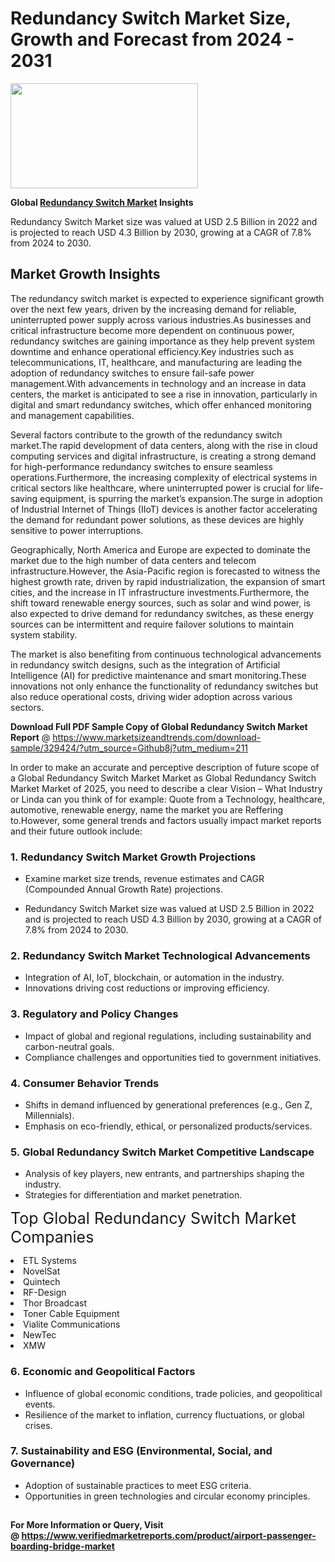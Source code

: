 <H1>Redundancy Switch Market Size, Growth and Forecast from 2024 - 2031</H1><img class="aligncenter size-medium wp-image-584254" src="https://thirdeyenews.in/wp-content/uploads/2024/09/Global-Market-Research-300x168.jpeg" alt="" width="300" height="168" /><p><strong>Global&nbsp;<a href="https://www.marketsizeandtrends.com/download-sample/329424/?utm_source=Github8j?utm_medium=211">Redundancy Switch Market</a> Insights</strong></p><p>Redundancy Switch Market size was valued at USD 2.5 Billion in 2022 and is projected to reach USD 4.3 Billion by 2030, growing at a CAGR of 7.8% from 2024 to 2030.</p><p><h2>Market Growth Insights</h2> <p>The redundancy switch market is expected to experience significant growth over the next few years, driven by the increasing demand for reliable, uninterrupted power supply across various industries.As businesses and critical infrastructure become more dependent on continuous power, redundancy switches are gaining importance as they help prevent system downtime and enhance operational efficiency.Key industries such as telecommunications, IT, healthcare, and manufacturing are leading the adoption of redundancy switches to ensure fail-safe power management.With advancements in technology and an increase in data centers, the market is anticipated to see a rise in innovation, particularly in digital and smart redundancy switches, which offer enhanced monitoring and management capabilities.</p> <p>Several factors contribute to the growth of the redundancy switch market.The rapid development of data centers, along with the rise in cloud computing services and digital infrastructure, is creating a strong demand for high-performance redundancy switches to ensure seamless operations.Furthermore, the increasing complexity of electrical systems in critical sectors like healthcare, where uninterrupted power is crucial for life-saving equipment, is spurring the market’s expansion.The surge in adoption of Industrial Internet of Things (IIoT) devices is another factor accelerating the demand for redundant power solutions, as these devices are highly sensitive to power interruptions.</p> <p>Geographically, North America and Europe are expected to dominate the market due to the high number of data centers and telecom infrastructure.However, the Asia-Pacific region is forecasted to witness the highest growth rate, driven by rapid industrialization, the expansion of smart cities, and the increase in IT infrastructure investments.Furthermore, the shift toward renewable energy sources, such as solar and wind power, is also expected to drive demand for redundancy switches, as these energy sources can be intermittent and require failover solutions to maintain system stability.</p> <p>The market is also benefiting from continuous technological advancements in redundancy switch designs, such as the integration of Artificial Intelligence (AI) for predictive maintenance and smart monitoring.These innovations not only enhance the functionality of redundancy switches but also reduce operational costs, driving wider adoption across various sectors.</p> <p><span class=""><strong>Download Full PDF Sample Copy of Global Redundancy Switch Market Report</strong> @ <a href="https://www.marketsizeandtrends.com/download-sample/329424/?utm_source=Github8j?utm_medium=211" target="_blank">https://www.marketsizeandtrends.com/download-sample/329424/?utm_source=Github8j?utm_medium=211</a></span></p><p>In order to make an accurate and perceptive description of future scope of a Global&nbsp;Redundancy Switch Market Market as Global&nbsp;Redundancy Switch Market Market of 2025, you need to describe a clear Vision &ndash; What Industry or Linda can you think of for example: Quote from a Technology, healthcare, automotive, renewable energy, name the market you are Reffering to.However, some general trends and factors usually impact market reports and their future outlook include:</p><h3>1.&nbsp;<strong>Redundancy Switch Market Growth Projections</strong></h3><ul><li>Examine market size trends, revenue estimates and CAGR (Compounded Annual Growth Rate) projections.</li><li><p>Redundancy Switch Market size was valued at USD 2.5 Billion in 2022 and is projected to reach USD 4.3 Billion by 2030, growing at a CAGR of 7.8% from 2024 to 2030.</p></li></ul><h3>2.&nbsp;<strong>Redundancy Switch Market Technological Advancements</strong></h3><ul><li>Integration of AI, IoT, blockchain, or automation in the industry.</li><li>Innovations driving cost reductions or improving efficiency.</li></ul><h3>3.&nbsp;<strong>Regulatory and Policy Changes</strong></h3><ul><li>Impact of global and regional regulations, including sustainability and carbon-neutral goals.</li><li>Compliance challenges and opportunities tied to government initiatives.</li></ul><h3>4.&nbsp;<strong>Consumer Behavior Trends</strong></h3><ul><li>Shifts in demand influenced by generational preferences (e.g., Gen Z, Millennials).</li><li>Emphasis on eco-friendly, ethical, or personalized products/services.</li></ul><h3>5.&nbsp;<strong>Global Redundancy Switch Market Competitive Landscape</strong></h3><ul><li>Analysis of key players, new entrants, and partnerships shaping the industry.</li><li>Strategies for differentiation and market penetration.</li></ul><p data-pm-slice="1 1 []"><span style="color: inherit; font-family: inherit; font-size: 25px;">Top Global Redundancy Switch Market Companies</span></p><div class="" data-test-id=""><p><li>ETL Systems</li><li> NovelSat</li><li> Quintech</li><li> RF-Design</li><li> Thor Broadcast</li><li> Toner Cable Equipment</li><li> Vialite Communications</li><li> NewTec</li><li> XMW</li></p></div><h3>6.&nbsp;<strong>Economic and Geopolitical Factors</strong></h3><ul><li>Influence of global economic conditions, trade policies, and geopolitical events.</li><li>Resilience of the market to inflation, currency fluctuations, or global crises.</li></ul><h3>7.&nbsp;<strong>Sustainability and ESG (Environmental, Social, and Governance)</strong></h3><ul><li>Adoption of sustainable practices to meet ESG criteria.</li><li>Opportunities in green technologies and circular economy principles.</li></ul><h2><strong style="font-size: 14px;">For More Information or Query, Visit @&nbsp;</strong><a style="background-color: #ffffff; font-size: 14px;" href="https://www.marketsizeandtrends.com/report/redundancy-switch-market/" target="_blank">https://www.verifiedmarketreports.com/product/airport-passenger-boarding-bridge-market</a></h2>